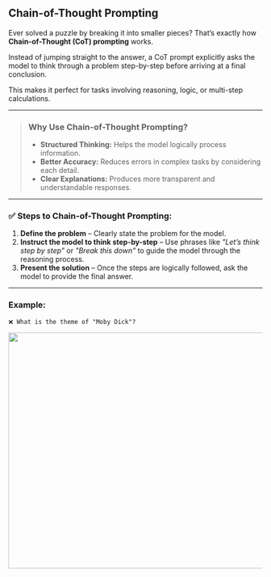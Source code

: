 ##  Chain-of-Thought Prompting

Ever solved a puzzle by breaking it into smaller pieces? That’s exactly how **Chain-of-Thought (CoT) prompting** works.  

Instead of jumping straight to the answer, a CoT prompt explicitly asks the model to think through a problem step-by-step before arriving at a final conclusion.  

This makes it perfect for tasks involving reasoning, logic, or multi-step calculations.  

---

> ###  Why Use Chain-of-Thought Prompting?
>
> - **Structured Thinking:** Helps the model logically process information.  
> - **Better Accuracy:** Reduces errors in complex tasks by considering each detail.  
> - **Clear Explanations:** Produces more transparent and understandable responses.  

---

### ✅ Steps to Chain-of-Thought Prompting:

1. **Define the problem** – Clearly state the problem for the model.  
2. **Instruct the model to think step-by-step** – Use phrases like *"Let’s think step by step"* or *"Break this down"* to guide the model through the reasoning process.  
3. **Present the solution** – Once the steps are logically followed, ask the model to provide the final answer.  

---

###  Example:

```plaintext
❌ What is the theme of "Moby Dick"?

```
<img height="467" width="728" src="${PROMPTING_101_10}" />